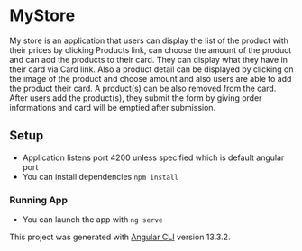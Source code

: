 # MyStore
My store is an application that users can display the list of the product with their prices by clicking Products link, can choose the amount of the product and can add the products to their card. They can display what they have in their card via Card link. Also a product detail can be displayed by clicking on the image of the product and choose amount and also users are able to add the product their card. A product(s) can be also removed from the card. After users add the product(s), they submit the form by giving order informations and card will be emptied after submission.

## Setup
 * Application listens port 4200 unless specified which is default angular port
 * You can install dependencies `npm install`

### Running App
 * You can launch the app with `ng serve`


This project was generated with [Angular CLI](https://github.com/angular/angular-cli) version 13.3.2.

